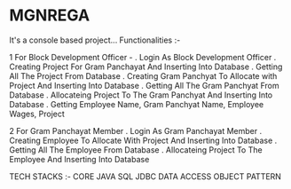 # MGNREGA
It's a console based project...
Functionalities :-

1 For Block Development Officer -
. Login As Block Development Officer 
. Creating Project For Gram Panchayat And Inserting Into Database
. Getting All The Project From Database
. Creating Gram Panchyat To Allocate with Project And Inserting Into Database
. Getting All The Gram Panchyat From Database
. Allocateing Project To The Gram Panchyat And Inserting Into Database
. Getting Employee Name, Gram Panchyat Name, Employee Wages, Project


2 For Gram Panchayat Member
. Login As Gram Panchayat Member
. Creating Employee To Allocate With Project And Inserting Into Database
. Getting All The Employee From Database
. Allocateing Project To The Employee And Inserting Into Database


TECH STACKS :-
CORE JAVA
SQL 
JDBC
DATA ACCESS OBJECT PATTERN
